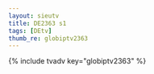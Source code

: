 ```yaml
--- 
layout: sieutv
title: DE2363 s1
tags: [DEtv]
thumb_re: globiptv2363
---
```

{% include tvadv key="globiptv2363" %} 
